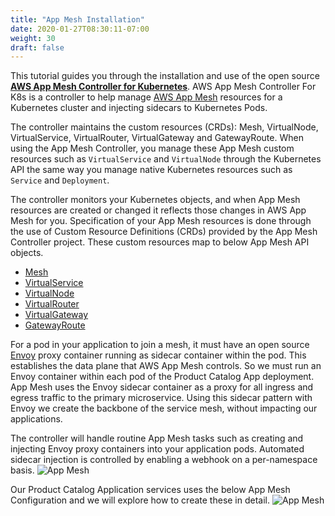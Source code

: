 ```yaml
---
title: "App Mesh Installation"
date: 2020-01-27T08:30:11-07:00
weight: 30
draft: false
---
```


This tutorial guides you through the installation and use of the open source [**AWS App Mesh Controller for Kubernetes**](https://github.com/aws/aws-app-mesh-controller-for-k8s). AWS App Mesh Controller For K8s is a controller to help manage [AWS App Mesh](https://docs.aws.amazon.com/app-mesh/latest/userguide/what-is-app-mesh.html) resources for a Kubernetes cluster and injecting sidecars to Kubernetes Pods. 


The controller maintains the custom resources (CRDs): Mesh, VirtualNode, VirtualService, VirtualRouter, VirtualGateway and GatewayRoute. When using the App Mesh Controller, you manage these App Mesh custom resources such as `VirtualService` and `VirtualNode` through the Kubernetes API the same way you manage native Kubernetes resources such as `Service` and `Deployment`. 

 
The controller monitors your Kubernetes objects, and when App Mesh resources are created or changed it reflects those changes in AWS App Mesh for you. Specification of your App Mesh resources is done through the use of Custom Resource Definitions (CRDs) provided by the App Mesh Controller project. These custom resources map to below App Mesh API objects.

  * [Mesh](https://docs.aws.amazon.com/app-mesh/latest/userguide/meshes.html)
  * [VirtualService](https://docs.aws.amazon.com/app-mesh/latest/userguide/virtual_services.html)
  * [VirtualNode](https://docs.aws.amazon.com/app-mesh/latest/userguide/virtual_nodes.html)
  * [VirtualRouter](https://docs.aws.amazon.com/app-mesh/latest/userguide/virtual_routers.html)
  * [VirtualGateway](https://docs.aws.amazon.com/app-mesh/latest/userguide/virtual_gateways.html)
  * [GatewayRoute](https://docs.aws.amazon.com/app-mesh/latest/userguide/gateway-routes.html)

For a pod in your application to join a mesh, it must have an open source [Envoy](https://www.envoyproxy.io/) proxy container running as sidecar container within the pod. This establishes the data plane that AWS App Mesh controls. So we must run an Envoy container within each pod of the Product Catalog App deployment.
App Mesh uses the Envoy sidecar container as a proxy for all ingress and egress traffic to the primary microservice. Using this sidecar pattern with Envoy we create the backbone of the service mesh, without impacting our applications.

The controller will handle routine App Mesh tasks such as creating and injecting Envoy proxy containers into your application pods. Automated sidecar injection is controlled by enabling a webhook on a per-namespace basis.
![App Mesh](/images/app_mesh_fargate/pcapp.png)

Our Product Catalog Application services uses the below App Mesh Configuration and we will explore how to create these in detail.
![App Mesh](/images/app_mesh_fargate/appmeshconfig.png)


